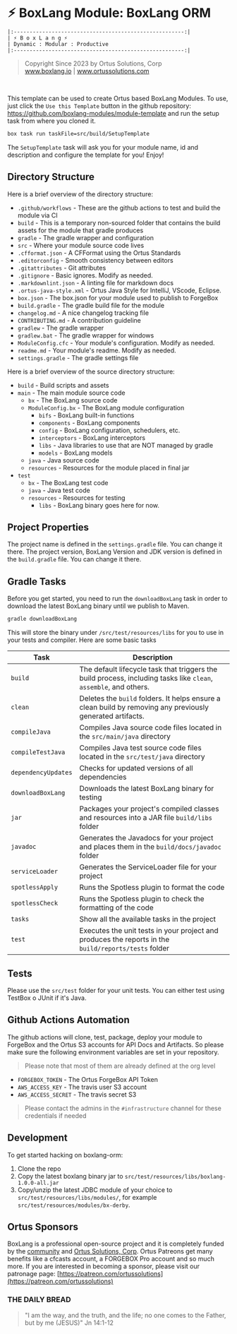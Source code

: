 # ⚡︎ BoxLang Module: BoxLang ORM

```
|:------------------------------------------------------:|
| ⚡︎ B o x L a n g ⚡︎
| Dynamic : Modular : Productive
|:------------------------------------------------------:|
```

<blockquote>
	Copyright Since 2023 by Ortus Solutions, Corp
	<br>
	<a href="https://www.boxlang.io">www.boxlang.io</a> |
	<a href="https://www.ortussolutions.com">www.ortussolutions.com</a>
</blockquote>

<p>&nbsp;</p>

This template can be used to create Ortus based BoxLang Modules.  To use, just click the `Use this Template` button in the github repository: https://github.com/boxlang-modules/module-template and run the setup task from where you cloned it.

```bash
box task run taskFile=src/build/SetupTemplate
```

The `SetupTemplate` task will ask you for your module name, id and description and configure the template for you! Enjoy!

## Directory Structure

Here is a brief overview of the directory structure:

* `.github/workflows` - These are the github actions to test and build the module via CI
* `build` - This is a temporary non-sourced folder that contains the build assets for the module that gradle produces
* `gradle` - The gradle wrapper and configuration
* `src` - Where your module source code lives
* `.cfformat.json` - A CFFormat using the Ortus Standards
* `.editorconfig` - Smooth consistency between editors
* `.gitattributes` - Git attributes
* `.gitignore` - Basic ignores. Modify as needed.
* `.markdownlint.json` - A linting file for markdown docs
* `.ortus-java-style.xml` - Ortus Java Style for IntelliJ, VScode, Eclipse.
* `box.json` - The box.json for your module used to publish to ForgeBox
* `build.gradle` - The gradle build file for the module
* `changelog.md` - A nice changelog tracking file
* `CONTRIBUTING.md` - A contribution guideline
* `gradlew` - The gradle wrapper
* `gradlew.bat` - The gradle wrapper for windows
* `ModuleConfig.cfc` - Your module's configuration. Modify as needed.
* `readme.md` - Your module's readme. Modify as needed.
* `settings.gradle` - The gradle settings file

Here is a brief overview of the source directory structure:

* `build` - Build scripts and assets
* `main` - The main module source code
  * `bx` - The BoxLang source code
  * `ModuleConfig.bx` - The BoxLang module configuration
    * `bifs` - BoxLang built-in functions
    * `components` - BoxLang components
    * `config` - BoxLang configuration, schedulers, etc.
    * `interceptors` - BoxLang interceptors
    * `libs` - Java libraries to use that are NOT managed by gradle
    * `models` - BoxLang models
  * `java` - Java source code
  * `resources` - Resources for the module placed in final jar
* `test`
  * `bx` - The BoxLang test code
  * `java` - Java test code
  * `resources` - Resources for testing
    * `libs` - BoxLang binary goes here for now.

## Project Properties

The project name is defined in the `settings.gradle` file.  You can change it there.
The project version, BoxLang Version and JDK version is defined in the `build.gradle` file.  You can change it there.

## Gradle Tasks

Before you get started, you need to run the `downloadBoxLang` task in order to download the latest BoxLang binary until we publish to Maven.

```bash
gradle downloadBoxLang
```

This will store the binary under `/src/test/resources/libs` for you to use in your tests and compiler. Here are some basic tasks


| Task                | Description                                                                                                        	|
|---------------------|---------------------------------------------------------------------------------------------------------------------|
| `build`             | The default lifecycle task that triggers the build process, including tasks like `clean`, `assemble`, and others. 	|
| `clean`             | Deletes the `build` folders. It helps ensure a clean build by removing any previously generated artifacts.			|
| `compileJava`       | Compiles Java source code files located in the `src/main/java` directory											|
| `compileTestJava`   | Compiles Java test source code files located in the `src/test/java` directory										|
| `dependencyUpdates` | Checks for updated versions of all dependencies															 			|
| `downloadBoxLang`   | Downloads the latest BoxLang binary for testing																		|
| `jar`               | Packages your project's compiled classes and resources into a JAR file `build/libs` folder							|
| `javadoc`           | Generates the Javadocs for your project and places them in the `build/docs/javadoc` folder							|
| `serviceLoader`     | Generates the ServiceLoader file for your project																	|
| `spotlessApply`     | Runs the Spotless plugin to format the code																			|
| `spotlessCheck`     | Runs the Spotless plugin to check the formatting of the code														|
| `tasks`			  | Show all the available tasks in the project																			|
| `test`              | Executes the unit tests in your project and produces the reports in the `build/reports/tests` folder				|

## Tests

Please use the `src/test` folder for your unit tests.  You can either test using TestBox o JUnit if it's Java.

## Github Actions Automation

The github actions will clone, test, package, deploy your module to ForgeBox and the Ortus S3 accounts for API Docs and Artifacts.  So please make sure the following environment variables are set in your repository.

> Please note that most of them are already defined at the org level

* `FORGEBOX_TOKEN` - The Ortus ForgeBox API Token
* `AWS_ACCESS_KEY` - The travis user S3 account
* `AWS_ACCESS_SECRET` - The travis secret S3

> Please contact the admins in the `#infrastructure` channel for these credentials if needed

## Development

To get started hacking on boxlang-orm:

1. Clone the repo
2. Copy the latest boxlang binary jar to `src/test/resources/libs/boxlang-1.0.0-all.jar`
3. Copy/unzip the latest JDBC module of your choice to `src/test/resources/libs/modules/`, for example `src/test/resources/modules/bx-derby`.

## Ortus Sponsors

BoxLang is a professional open-source project and it is completely funded by the [community](https://patreon.com/ortussolutions) and [Ortus Solutions, Corp](https://www.ortussolutions.com).  Ortus Patreons get many benefits like a cfcasts account, a FORGEBOX Pro account and so much more.  If you are interested in becoming a sponsor, please visit our patronage page: [https://patreon.com/ortussolutions](https://patreon.com/ortussolutions)

### THE DAILY BREAD

 > "I am the way, and the truth, and the life; no one comes to the Father, but by me (JESUS)" Jn 14:1-12
